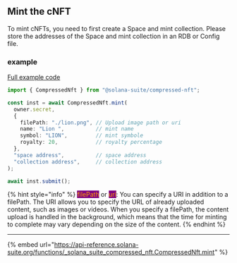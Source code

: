 ## Mint the cNFT

To mint cNFTs, you need to first create a Space and mint collection. Please
store the addresses of the Space and mint collection in an RDB or Config file.

### example

[Full example code](https://github.com/fukaoi/solana-suite/blob/main/examples/integration11-compressed-nft.ts)

```ts
import { CompressedNft } from "@solana-suite/compressed-nft";

const inst = await CompressedNft.mint(
  owner.secret,
  {
    filePath: "./lion.png", // Upload image path or uri
    name: "Lion ",          // mint name
    symbol: "LION",         // mint symbole
    royalty: 20,            // royalty percentage
  },
  "space address",          // space address
  "collection address",     // collection address
);

await inst.submit();
```
{% hint style="info" %} 
<mark style="color:orange;background-color:purple;">filePath</mark> or <mark style="color:orange;background-color:purple;">uri</mark>: 
You can specify a URI in addition to a filePath. The URI allows you to specify the URL of already uploaded content, such as images or videos.
When you specify a filePath, the content upload is handled in the background, which means that the time for minting to complete may vary depending on the size of the content.
{% endhint %}


---

{% embed url="https://api-reference.solana-suite.org/functions/_solana_suite_compressed_nft.CompressedNft.mint" %}
